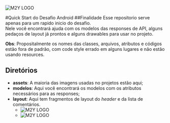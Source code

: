 ![M2Y LOGO](imagens_readme/logo-azul1)  
  
  
#Quick Start do Desafio Android
##Finalidade
Esse repositorio serve apenas para um rapido inicio do desafio.  
Nele você encontrará ajuda com os modelos das responses de API, alguns pedaços de layout já prontos e alguns drawables para usar no projeto.  

**Obs**: Propositalmente os nomes das classes, arquivos, atributos e códigos estão fora de padrão, com code style errado em alguns lugares e não estão usando resources.
## Diretórios
* **assets**: A maioria das imagens usadas no projetos estão aqui;
* **modelos**: Aqui você encontrará os modelos com os atributos necessários para as responses;
* **layout**: Aqui tem fragmentos de layout do *header* e da lista de comentários.
    * ![M2Y LOGO](imagens_readme/header)  
    * ![M2Y LOGO](imagens_readme/reviews)
